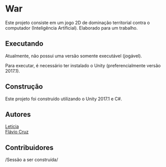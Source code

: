 # War
  Este projeto consiste em um jogo 2D de dominação territorial contra o computador (Inteligência Artificial).
  Elaborado para um trabalho.
  
 ## Executando
 Atualmente, não possui uma versão somente executável (jogável). 
 
 Para executar, é necessário ter instalado o Unity (preferencialmente versão 2017.1). 
 
 ## Construção
 Este projeto foi construído utilizando o Unity 2017.1 e C#.
 
 ## Autores
 [Leticia](https://github.com/lesoares) <br>
 [Flávio Cruz](https://github.com/FlavioCruz)
 
 ## Contribuidores
  /Sessão a ser construída/
